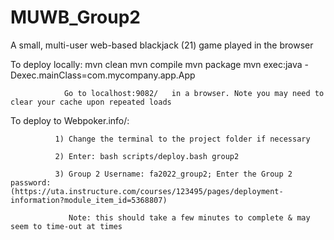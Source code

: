 # MUWB_Group2
A small, multi-user web-based blackjack (21) game played in the browser

To deploy locally:
                mvn clean
                mvn compile
                mvn package
                mvn exec:java -Dexec.mainClass=com.mycompany.app.App        
  
                Go to localhost:9082/   in a browser. Note you may need to clear your cache upon repeated loads
                
To deploy to Webpoker.info/:
    
              1) Change the terminal to the project folder if necessary
              
              2) Enter: bash scripts/deploy.bash group2
              
              3) Group 2 Username: fa2022_group2; Enter the Group 2 password: (https://uta.instructure.com/courses/123495/pages/deployment-information?module_item_id=5368807)
                    
                 Note: this should take a few minutes to complete & may seem to time-out at times


